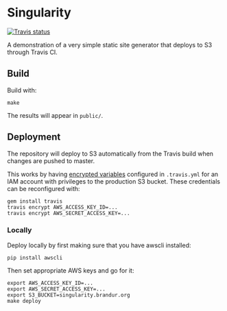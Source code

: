 # Singularity

[![Travis status](https://travis-ci.org/brandur/singularity.svg?branch=master)](https://travis-ci.org/brandur/singularity)

A demonstration of a very simple static site generator that deploys to S3
through Travis CI.

## Build

Build with:

    make

The results will appear in `public/`.

## Deployment

The repository will deploy to S3 automatically from the Travis build when
changes are pushed to master.

This works by having [encrypted variables][travis-encrypted] configured in
`.travis.yml` for an IAM account with privileges to the production S3 bucket.
These credentials can be reconfigured with:

    gem install travis
    travis encrypt AWS_ACCESS_KEY_ID=...
    travis encrypt AWS_SECRET_ACCESS_KEY=...

### Locally

Deploy locally by first making sure that you have awscli installed:

    pip install awscli

Then set appropriate AWS keys and go for it:

    export AWS_ACCESS_KEY_ID=...
    export AWS_SECRET_ACCESS_KEY=...
    export S3_BUCKET=singularity.brandur.org
    make deploy

[travis-encrypted]: https://docs.travis-ci.com/user/environment-variables/#Encrypted-Variables
